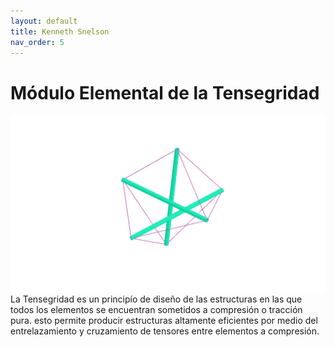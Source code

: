 ```yaml
---
layout: default
title: Kenneth Snelson
nav_order: 5
---
```


# Módulo Elemental de la Tensegridad
![Tensegrity](../img/snelson1.jpg)
La Tensegridad es un principío de diseño de las estructuras en las que todos los elementos se encuentran sometidos a compresión o tracción pura. esto permite producir estructuras altamente eficientes por medio del entrelazamiento y cruzamiento de tensores entre elementos a compresión. 
